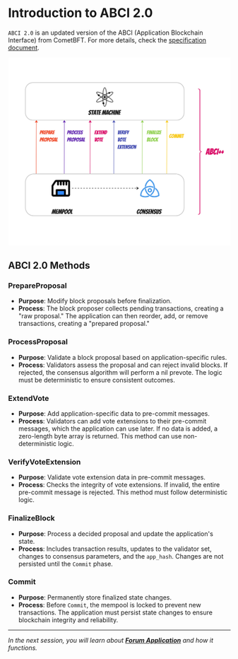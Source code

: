 # Introduction to ABCI 2.0

`ABCI 2.0` is an updated version of the ABCI (Application Blockchain Interface) from CometBFT. For more details, check the [specification document](https://docs.cometbft.com/v1.0/spec/abci/).

![ABCI 2.0](images/ABCI2.jpg)

## ABCI 2.0 Methods

### PrepareProposal

- **Purpose**: Modify block proposals before finalization.
- **Process**: The block proposer collects pending transactions, creating a "raw proposal." The application can then reorder, add, or remove transactions, creating a "prepared proposal."

### ProcessProposal

- **Purpose**: Validate a block proposal based on application-specific rules.
- **Process**: Validators assess the proposal and can reject invalid blocks. If rejected, the consensus algorithm will perform a nil prevote. The logic must be deterministic to ensure consistent outcomes.

### ExtendVote

- **Purpose**: Add application-specific data to pre-commit messages.
- **Process**: Validators can add vote extensions to their pre-commit messages, which the application can use later. If no data is added, a zero-length byte array is returned. This method can use non-deterministic logic.

### VerifyVoteExtension

- **Purpose**: Validate vote extension data in pre-commit messages.
- **Process**: Checks the integrity of vote extensions. If invalid, the entire pre-commit message is rejected. This method must follow deterministic logic.

### FinalizeBlock

- **Purpose**: Process a decided proposal and update the application's state.
- **Process**: Includes transaction results, updates to the validator set, changes to consensus parameters, and the `app_hash`. Changes are not persisted until the `Commit` phase.

### Commit

- **Purpose**: Permanently store finalized state changes.
- **Process**: Before `Commit`, the mempool is locked to prevent new transactions. The application must persist state changes to ensure blockchain integrity and reliability.

---------------

*In the next session, you will learn about [**Forum Application**](2.intro-forumApp.md) and how it functions.*
